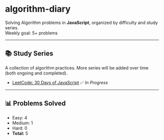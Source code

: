 # algorithm-diary

Solving Algorithm problems in **JavaScript**, organized by difficulty and study series.  
Weekly goal: 5+ problems

---

## 📚 Study Series
A collection of algorithm practices. More series will be added over time (both ongoing and completed).

- [LeetCode: 30 Days of JavaScript](https://leetcode.com/studyplan/30-days-of-javascript/) ✅ *In Progress*  

---

## 📊 Problems Solved
- Easy: 4  
- Medium: 1  
- Hard: 0  
- **Total:** 5
